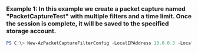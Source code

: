 ### Example 1: In this example we create a packet capture named "PacketCaptureTest" with multiple filters and a time limit. Once the session is complete, it will be saved to the specified storage account. 
```powershell
PS C:\> New-AzPacketCaptureFilterConfig -LocalIPAddress 10.0.0.3 -LocalPort 1-65535 -Protocol TCP -RemoteIPAddress 1.1.1.1-255.255.255 -RemotePort 20;80;443
```

